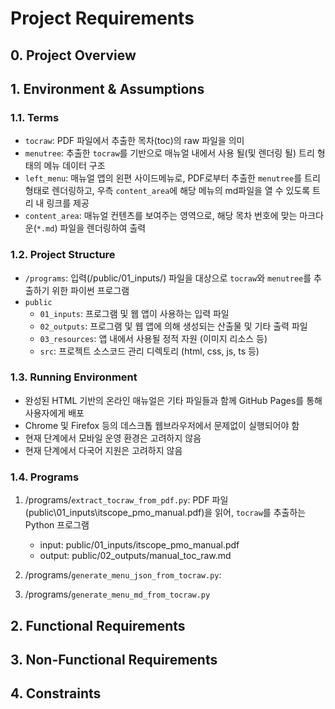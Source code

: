 # Project Requirements

## 0. Project Overview

## 1. Environment & Assumptions

### 1.1. Terms

- `tocraw`: PDF 파일에서 추출한 목차(toc)의 raw 파일을 의미
- `menutree`: 추출한 `tocraw`를 기반으로 매뉴얼 내에서 사용 될(및 렌더링 될) 트리 형태의 메뉴 데이터 구조
- `left_menu`: 매뉴얼 앱의 왼편 사이드메뉴로, PDF로부터 추출한 `menutree`를 트리 형태로 렌더링하고, 우측 `content_area`에 해당 메뉴의 md파일을 열 수 있도록 트리 내 링크를 제공
- `content_area`: 매뉴얼 컨텐츠를 보여주는 영역으로, 해당 목차 번호에 맞는 마크다운(`*.md`) 파일을 렌더링하여 출력

### 1.2. Project Structure

- `/programs`: 입력(/public/01_inputs/) 파일을 대상으로 `tocraw`와 `menutree`를 추출하기 위한 파이썬 프로그램
- `public`
   - `01_inputs`: 프로그램 및 웹 앱이 사용하는 입력 파일
   - `02_outputs`: 프로그램 및 웹 앱에 의해 생성되는 산출물 및 기타 출력 파일
   - `03_resources`: 앱 내에서 사용될 정적 자원 (이미지 리소스 등)
   - `src`: 프로젝트 소스코드 관리 디렉토리 (html, css, js, ts 등)

### 1.3. Running Environment

- 완성된 HTML 기반의 온라인 매뉴얼은 기타 파일들과 함께 GitHub Pages를 통해 사용자에게 배포
- Chrome 및 Firefox 등의 데스크톱 웹브라우저에서 문제없이 실행되어야 함
- 현재 단계에서 모바일 운영 환경은 고려하지 않음
- 현재 단계에서 다국어 지원은 고려하지 않음

### 1.4. Programs

1. /programs/`extract_tocraw_from_pdf.py`: PDF 파일(public\01_inputs\itscope_pmo_manual.pdf)을 읽어, `tocraw`를 추출하는 Python 프로그램
   - input: public/01_inputs/itscope_pmo_manual.pdf
   - output: public/02_outputs/manual_toc_raw.md

2. /programs/`generate_menu_json_from_tocraw.py`: 

3. /programs/`generate_menu_md_from_tocraw.py`

## 2. Functional Requirements

## 3. Non-Functional Requirements

## 4. Constraints